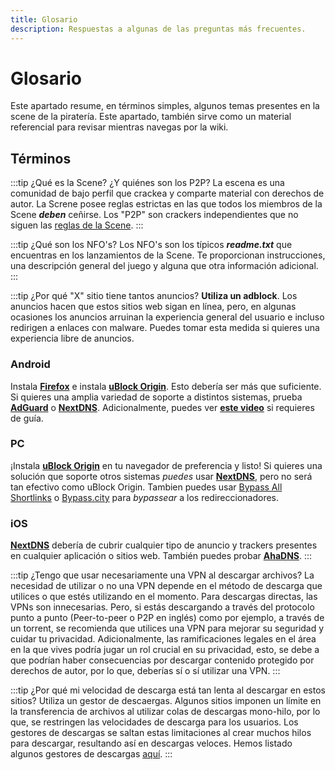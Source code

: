 ```yaml
---
title: Glosario
description: Respuestas a algunas de las preguntas más frecuentes.
---
```


# Glosario

Este apartado resume, en términos simples, algunos temas presentes 
en la scene de la piratería. Este apartado, también sirve como un 
material referencial para revisar mientras navegas por la wiki.

## Términos

:::tip ¿Qué es la Scene? ¿Y quiénes son los P2P?
La escena es una comunidad de bajo perfil que crackea y comparte material con derechos de autor.
La Screne posee reglas estrictas en las que todos los miembros de la Scene ***deben*** ceñirse.
Los "P2P" son crackers independientes que no siguen las [reglas de la Scene](https://scenerules.org).
:::

:::tip ¿Qué son los NFO's?
Los NFO's son los típicos ***readme.txt*** que encuentras 
en los lanzamientos de la Scene. Te proporcionan instrucciones, 
una descripción general del juego y alguna que otra información adicional.
:::

:::tip ¿Por qué "X" sitio tiene tantos anuncios?
**Utiliza un adblock**. Los anuncios hacen que estos sitios web sigan en línea, pero, 
en algunas ocasiones los anuncios arruinan la experiencia general del usuario e 
incluso redirigen a enlaces con malware. Puedes tomar esta medida si quieres 
una experiencia libre de anuncios.


### Android

Instala
[**Firefox**](https://play.google.com/store/apps/details?id=org.mozilla.firefox)
e instala
[**uBlock Origin**](https://addons.mozilla.org/android/addon/ublock-origin).
Esto debería ser más que suficiente. Si quieres una amplia variedad de soporte a distintos sistemas, prueba
[**AdGuard**](https://adguard.com/adguard-android/overview.html) o
[**NextDNS**](https://nextdns.io). Adicionalmente, puedes ver
[**este video**](https://youtu.be/WUG57ynLb8I) si requieres de guía.

### PC

¡Instala [**uBlock Origin**](https://ublockorigin.com) en tu navegador de preferencia
y listo! Si quieres una solución que soporte otros sistemas _puedes_ usar
[**NextDNS**](https://nextdns.io), pero no será tan efectivo como uBlock Origin.
Tambien puedes usar [Bypass All Shortlinks](https://codeberg.org/Amm0ni4/bypass-all-shortlinks-debloated)
o [Bypass.city](https://bypass.city) para _bypassear_ a los redireccionadores. 

### iOS

[**NextDNS**](https://nextdns.io) debería de cubrir cualquier 
tipo de anuncio y trackers presentes en cualquier aplicación o 
sitios web. También puedes probar [**AhaDNS**](https://ahadns.com).
:::

:::tip ¿Tengo que usar necesariamente una VPN al descargar archivos?
La necesidad de utilizar o no una VPN depende en el método de descarga
que utilices o que estés utilizando en el momento. Para descargas directas,
las VPNs son innecesarias. Pero, si estás descargando a través del protocolo punto
a punto (Peer-to-peer o P2P en inglés) como por ejemplo, a través de un torrent,
se recomienda que utilices una VPN para mejorar su seguridad y cuidar tu privacidad.
Adicionalmente, las ramificaciones legales en el área en la que vives podría jugar
un rol crucial en su privacidad, esto, se debe a que podrían haber consecuencias por
descargar contenido protegido por derechos de autor, por lo que, deberías sí o sí
utilizar una VPN.
:::

:::tip ¿Por qué mi velocidad de descarga está tan lenta al descargar en estos sitios?
Utiliza un gestor de descaergas. Algunos sitios imponen un límite en la transferencia de archivos
al utilizar colas de descargas mono-hilo, por lo que, se restringen las velocidades de descarga para los usuarios.
Los gestores de descargas se saltan estas limitaciones al crear muchos hilos para descargar,
resultando así en descargas veloces. Hemos listado algunos gestores de descargas [aquí](/software#gestores-de-descargas).
:::
